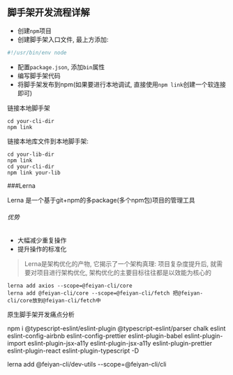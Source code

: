 ## 脚手架开发流程详解

* 创建`npm`项目
* 创建脚手架入口文件, 最上方添加:
```js
#!/usr/bin/env node
```
* 配置`package.json`, 添加`bin`属性
* 编写脚手架代码
* 将脚手架发布到npm(如果要进行本地调试, 直接使用`npm link`创建一个软连接即可)


链接本地脚手架
```shell
cd your-cli-dir
npm link
```

链接本地库文件到本地脚手架:
```shell
cd your-lib-dir
npm link
cd your-cli-dir
npm link your-lib
```


###Lerna

Lerna 是一个基于git+npm的多package(多个npm包)项目的管理工具

###### 优势
* 大幅减少重复操作 
* 提升操作的标准化

> Lerna是架构优化的产物, 它揭示了一个架构真理: 项目复杂度提升后, 就需要对项目进行架构优化, 架构优化的主要目标往往都是以效能为核心的

```shell
lerna add axios --scope=@feiyan-cli/core
lerna add @feiyan-cli/core --scope=@feiyan-cli/fetch 把@feiyan-cli/core放到@feiyan-cli/fetch中
```



原生脚手架开发痛点分析

npm i @typescript-eslint/eslint-plugin @typescript-eslint/parser chalk eslint eslint-config-airbnb eslint-config-prettier eslint-plugin-babel eslint-plugin-import eslint-plugin-jsx-a11y eslint-plugin-jsx-a11y eslint-plugin-prettier eslint-plugin-react eslint-plugin-typescript -D


lerna add @feiyan-cli/dev-utils --scope=@feiyan-cli/cli

